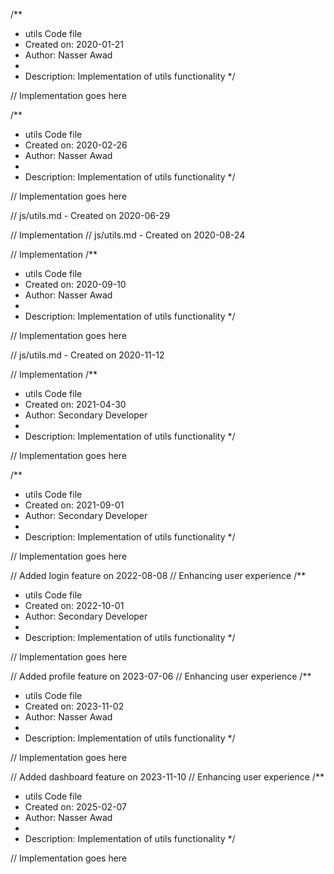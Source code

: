 /**
 * utils Code file
 * Created on: 2020-01-21
 * Author: Nasser Awad
 *
 * Description: Implementation of utils functionality
 */
 
// Implementation goes here

/**
 * utils Code file
 * Created on: 2020-02-26
 * Author: Nasser Awad
 *
 * Description: Implementation of utils functionality
 */
 
// Implementation goes here

// js/utils.md - Created on 2020-06-29

// Implementation
// js/utils.md - Created on 2020-08-24

// Implementation
/**
 * utils Code file
 * Created on: 2020-09-10
 * Author: Nasser Awad
 *
 * Description: Implementation of utils functionality
 */
 
// Implementation goes here

// js/utils.md - Created on 2020-11-12

// Implementation
/**
 * utils Code file
 * Created on: 2021-04-30
 * Author: Secondary Developer
 *
 * Description: Implementation of utils functionality
 */
 
// Implementation goes here

/**
 * utils Code file
 * Created on: 2021-09-01
 * Author: Secondary Developer
 *
 * Description: Implementation of utils functionality
 */
 
// Implementation goes here


// Added login feature on 2022-08-08
// Enhancing user experience
/**
 * utils Code file
 * Created on: 2022-10-01
 * Author: Secondary Developer
 *
 * Description: Implementation of utils functionality
 */
 
// Implementation goes here


// Added profile feature on 2023-07-06
// Enhancing user experience
/**
 * utils Code file
 * Created on: 2023-11-02
 * Author: Nasser Awad
 *
 * Description: Implementation of utils functionality
 */
 
// Implementation goes here


// Added dashboard feature on 2023-11-10
// Enhancing user experience
/**
 * utils Code file
 * Created on: 2025-02-07
 * Author: Nasser Awad
 *
 * Description: Implementation of utils functionality
 */
 
// Implementation goes here

